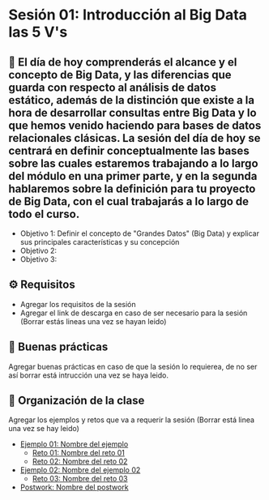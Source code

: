 
# Sesión 01: Introducción al Big Data las 5 V's

## :dart: El día de hoy comprenderás el alcance y el concepto de Big Data, y las diferencias que guarda con respecto al análisis de datos estático, además de la distinción que existe a la hora de desarrollar consultas entre Big Data y lo que hemos venido haciendo para bases de datos relacionales clásicas. La sesión del día de hoy se centrará en definir conceptualmente las bases sobre las cuales estaremos trabajando a lo largo del módulo en una primer parte, y en la segunda hablaremos sobre la definición para tu proyecto de Big Data, con el cual trabajarás a lo largo de todo el curso.

- Objetivo 1: Definir el concepto de "Grandes Datos" (Big Data) y explicar  sus principales características y su concepción
- Objetivo 2: 
- Objetivo 3: 

## ⚙ Requisitos

+ Agregar los requisitos de la sesión 
+ Agregar el link de descarga en caso de ser necesario para la sesión (Borrar estás lineas una vez se hayan leido)

## 🎩 Buenas prácticas

Agregar buenas prácticas en caso de que la sesión lo requierea, de no ser así borrar está intrucción una vez se haya leido.

## 📂 Organización de la clase

Agregar los ejemplos y retos que va a requerir la sesión (Borrar está linea una vez se hay leido)

- [Ejemplo 01:  Nombre del ejemplo](./Ejemplo-01/README.md)
    - [Reto 01: Nombre del reto 01](./Reto-01/README.md)
    - [Reto  02: Nombre del reto 02](./Reto-02/README.md)
- [Ejemplo 02: Nombre del ejemplo 02](./Ejemplo-02/README.md)
    - [Reto 03: Nombre del reto 03](./Reto-03/README.md)
- [Postwork: Nombre del postwork](./Postwork/README.md)





